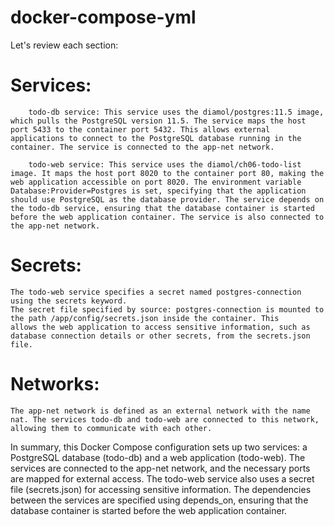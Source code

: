 # docker-compose-yml
Let's review each section:

# Services:

        todo-db service: This service uses the diamol/postgres:11.5 image, which pulls the PostgreSQL version 11.5. The service maps the host port 5433 to the container port 5432. This allows external applications to connect to the PostgreSQL database running in the container. The service is connected to the app-net network.

        todo-web service: This service uses the diamol/ch06-todo-list image. It maps the host port 8020 to the container port 80, making the web application accessible on port 8020. The environment variable Database:Provider=Postgres is set, specifying that the application should use PostgreSQL as the database provider. The service depends on the todo-db service, ensuring that the database container is started before the web application container. The service is also connected to the app-net network.

# Secrets:
    The todo-web service specifies a secret named postgres-connection using the secrets keyword.
    The secret file specified by source: postgres-connection is mounted to the path /app/config/secrets.json inside the container. This             allows the web application to access sensitive information, such as database connection details or other secrets, from the secrets.json file.

# Networks:
    The app-net network is defined as an external network with the name nat. The services todo-db and todo-web are connected to this network, allowing them to communicate with each other.

In summary, this Docker Compose configuration sets up two services: a PostgreSQL database (todo-db) and a web application (todo-web). The services are connected to the app-net network, and the necessary ports are mapped for external access. The todo-web service also uses a secret file (secrets.json) for accessing sensitive information. The dependencies between the services are specified using depends_on, ensuring that the database container is started before the web application container.

